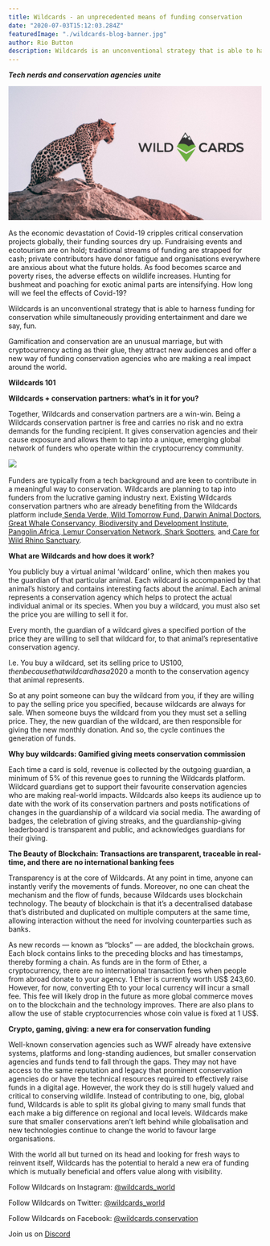 ```yaml
---
title: Wildcards - an unprecedented means of funding conservation
date: "2020-07-03T15:12:03.284Z"
featuredImage: "./wildcards-blog-banner.jpg"
author: Rio Button
description: Wildcards is an unconventional strategy that is able to harness funding for conservation while simultaneously providing entertainment and dare we say, fun.
---
```


**_Tech nerds and conservation agencies unite_**

![](./wildcards-blog-banner.jpg)

As the economic devastation of Covid-19 cripples critical conservation projects globally, their funding sources dry up. Fundraising events and ecotourism are on hold; traditional streams of funding are strapped for cash; private contributors have donor fatigue and organisations everywhere are anxious about what the future holds. As food becomes scarce and poverty rises, the adverse effects on wildlife increases. Hunting for bushmeat and poaching for exotic animal parts are intensifying. How long will we feel the effects of Covid-19?

Wildcards is an unconventional strategy that is able to harness funding for conservation while simultaneously providing entertainment and dare we say, fun.

Gamification and conservation are an unusual marriage, but with cryptocurrency acting as their glue, they attract new audiences and offer a new way of funding conservation agencies who are making a real impact around the world.

**Wildcards 101**

**Wildcards + conservation partners: what’s in it for you?**

Together, Wildcards and conservation partners are a win-win. Being a Wildcards conservation partner is free and carries no risk and no extra demands for the funding recipient. It gives conservation agencies and their cause exposure and allows them to tap into a unique, emerging global network of funders who operate within the cryptocurrency community.

![](https://cdn-images-1.medium.com/max/3200/0*6mVuHkvF0xcszAvW)

Funders are typically from a tech background and are keen to contribute in a meaningful way to conservation. Wildcards are planning to tap into funders from the lucrative gaming industry next. Existing Wildcards conservation partners who are already benefiting from the Wildcards platform include[ Senda Verde](http://www.sendaverde.org/),[ Wild Tomorrow Fund](https://www.wildtomorrowfund.org/),[ Darwin Animal Doctors](http://darwinanimaldoctors.org/),[ Great Whale Conservancy](https://www.greatwhaleconservancy.org/),[ Biodiversity and Development Institute](http://thebdi.org/),[ Pangolin.Africa](https://www.pangolin.africa/),[ Lemur Conservation Network](https://www.lemurconservationnetwork.org/),[ Shark Spotters](https://sharkspotters.org.za/), and[ Care for Wild Rhino Sanctuary](https://www.careforwild.co.za/).

**What are Wildcards and how does it work?**

You publicly buy a virtual animal ‘wildcard’ online, which then makes you the guardian of that particular animal. Each wildcard is accompanied by that animal’s history and contains interesting facts about the animal. Each animal represents a conservation agency which helps to protect the actual individual animal or its species. When you buy a wildcard, you must also set the price you are willing to sell it for.

Every month, the guardian of a wildcard gives a specified portion of the price they are willing to sell that wildcard for, to that animal’s representative conservation agency.

I.e. You buy a wildcard, set its selling price to US$100, then because that wildcard has a 20% monthly donation you give US$20 a month to the conservation agency that animal represents.

So at any point someone can buy the wildcard from you, if they are willing to pay the selling price you specified, because wildcards are always for sale. When someone buys the wildcard from you they must set a selling price. They, the new guardian of the wildcard, are then responsible for giving the new monthly donation. And so, the cycle continues the generation of funds.

**Why buy wildcards: Gamified giving meets conservation commission**

Each time a card is sold, revenue is collected by the outgoing guardian, a minimum of 5% of this revenue goes to running the Wildcards platform. Wildcard guardians get to support their favourite conservation agencies who are making real-world impacts. Wildcards also keeps its audience up to date with the work of its conservation partners and posts notifications of changes in the guardianship of a wildcard via social media. The awarding of badges, the celebration of giving streaks, and the guardianship-giving leaderboard is transparent and public, and acknowledges guardians for their giving.

**The Beauty of Blockchain: Transactions are transparent, traceable in real-time, and there are no international banking fees**

Transparency is at the core of Wildcards. At any point in time, anyone can instantly verify the movements of funds. Moreover, no one can cheat the mechanism and the flow of funds, because Wildcards uses blockchain technology. The beauty of blockchain is that it’s a decentralised database that’s distributed and duplicated on multiple computers at the same time, allowing interaction without the need for involving counterparties such as banks.

As new records — known as “blocks” — are added, the blockchain grows. Each block contains links to the preceding blocks and has timestamps, thereby forming a chain. As funds are in the form of Ether, a cryptocurrency, there are no international transaction fees when people from abroad donate to your agency. 1 Ether is currently worth US$ 243,60. However, for now, converting Eth to your local currency will incur a small fee. This fee will likely drop in the future as more global commerce moves on to the blockchain and the technology improves. There are also plans to allow the use of stable cryptocurrencies whose coin value is fixed at 1 US$.

**Crypto, gaming, giving: a new era for conservation funding**

Well-known conservation agencies such as WWF already have extensive systems, platforms and long-standing audiences, but smaller conservation agencies and funds tend to fall through the gaps. They may not have access to the same reputation and legacy that prominent conservation agencies do or have the technical resources required to effectively raise funds in a digital age. However, the work they do is still hugely valued and critical to conserving wildlife. Instead of contributing to one, big, global fund, Wildcards is able to split its global giving to many small funds that each make a big difference on regional and local levels. Wildcards make sure that smaller conservations aren’t left behind while globalisation and new technologies continue to change the world to favour large organisations.

With the world all but turned on its head and looking for fresh ways to reinvent itself, Wildcards has the potential to herald a new era of funding which is mutually beneficial and offers value along with visibility.

Follow Wildcards on Instagram: [@wildcards_world](https://www.instagram.com/wildcards_world)

Follow Wildcards on Twitter: [@wildcards_world](https://twitter.com/wildcards_world)

Follow Wildcards on Facebook: [@wildcards.conservation](https://www.facebook.com/wildcards.conservation)

Join us on [Discord](https://discord.gg/Wemmn63)
